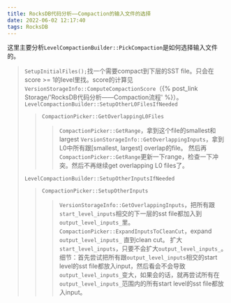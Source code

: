 ```yaml
---
title: RocksDB代码分析——Compaction的输入文件的选择
date: 2022-06-02 12:17:40
tags: RocksDB
---
```


这里主要分析`LevelCompactionBuilder::PickCompaction`是如何选择输入文件的。

>`SetupInitialFiles();`找一个需要compact到下层的SST file。只会在score >= 1的level里找。score的计算见`VersionStorageInfo::ComputeCompactionScore`（{% post_link Storage/'RocksDB代码分析——Compaction流程' %}）。
>`LevelCompactionBuilder::SetupOtherL0FilesIfNeeded`
>
>>`CompactionPicker::GetOverlappingL0Files`
>>
>>>`CompactionPicker::GetRange`，拿到这个file的smallest和largest
>>>`VersionStorageInfo::GetOverlappingInputs`，拿到L0中所有跟[smallest, largest] overlap的file。
>>>然后再`CompactionPicker::GetRange`更新一下range，检查一下冲突。然后不再继续get overlapping L0 files了。
>
>`LevelCompactionBuilder::SetupOtherInputsIfNeeded`
>
>>`CompactionPicker::SetupOtherInputs`
>>
>>>`VersionStorageInfo::GetOverlappingInputs`，把所有跟`start_level_inputs`相交的下一层的sst file都加入到`output_level_inputs_`里。
>>>`CompactionPicker::ExpandInputsToCleanCut`，expand `output_level_inputs_` 直到clean cut。
>>>扩大`start_level_inputs`，只要不会扩大`output_level_inputs_`。细节：首先尝试把所有跟`output_level_inputs`相交的start level的sst file都放入input，然后看会不会导致`output_level_inputs_`变大，如果会的话，就再尝试所有在`output_level_inputs_`范围内的所有start level的sst file都放入input。
